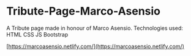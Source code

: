 # Tribute-Page-Marco-Asensio

A Tribute page made in honour of Marco Asensio.
Technologies used:
HTML
CSS
JS
Bootstrap

[https://marcoasensio.netlify.com/](https://marcoasensio.netlify.com/)
